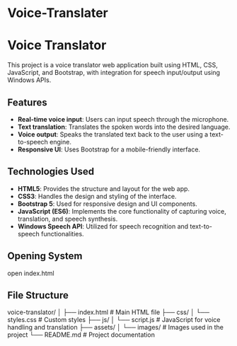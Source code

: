 # Voice-Translater

# Voice Translator

This project is a voice translator web application built using HTML, CSS, JavaScript, and Bootstrap, with integration for speech input/output using Windows APIs.

## Features
- **Real-time voice input**: Users can input speech through the microphone.
- **Text translation**: Translates the spoken words into the desired language.
- **Voice output**: Speaks the translated text back to the user using a text-to-speech engine.
- **Responsive UI**: Uses Bootstrap for a mobile-friendly interface.

## Technologies Used
- **HTML5**: Provides the structure and layout for the web app.
- **CSS3**: Handles the design and styling of the interface.
- **Bootstrap 5**: Used for responsive design and UI components.
- **JavaScript (ES6)**: Implements the core functionality of capturing voice, translation, and speech synthesis.
- **Windows Speech API**: Utilized for speech recognition and text-to-speech functionalities.

## Opening System
open index.html


## File Structure

voice-translator/
│
├── index.html         # Main HTML file
├── css/
│   └── styles.css     # Custom styles
├── js/
│   └── script.js      # JavaScript for voice handling and translation
├── assets/
│   └── images/        # Images used in the project
└── README.md          # Project documentation




